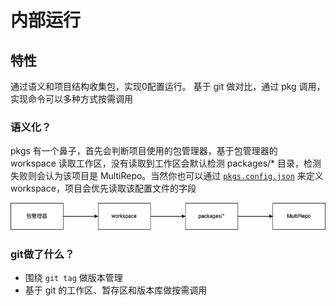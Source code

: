 # 内部运行
## 特性
通过语义和项目结构收集包，实现0配置运行。
基于 git 做对比，通过 pkg 调用，实现命令可以多种方式按需调用

### 语义化？
pkgs 有一个鼻子，首先会判断项目使用的包管理器，基于包管理器的 workspace 读取工作区，没有读取到工作区会默认检测 packages/* 目录，检测失败则会认为该项目是 MultiRepo。当然你也可以通过 [`pkgs.config.json`](/config/) 来定义workspace，项目会优先读取该配置文件的字段

![workspace检测](./assets//images/workspace.png)

### git做了什么？
- 围绕 `git tag` 做版本管理
- 基于 git 的工作区、暂存区和版本库做按需调用

